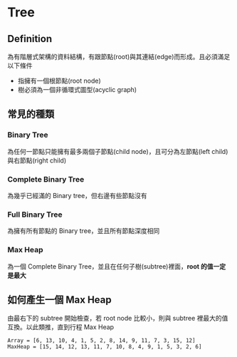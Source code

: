 Tree
===

## Definition
為有階層式架構的資料結構，有跟節點(root)與其連結(edge)而形成。且必須滿足以下條件
* 指擁有一個根節點(root node)
* 樹必須為一個非循環式圖型(acyclic graph)

## 常見的種類
### Binary Tree
為任何一節點只能擁有最多兩個子節點(child node)，且可分為左節點(left child) 與右節點(right child)

### Complete Binary Tree
為幾乎已經滿的 Binary tree，但右邊有些節點沒有

### Full Binary Tree
為擁有所有節點的 Binary tree，並且所有節點深度相同

### Max Heap
為一個 Complete Binary Tree，並且在任何子樹(subtree)裡面，**root 的值一定是最大**

## 如何產生一個 Max Heap
由最右下的 subtree 開始檢查，若 root node 比較小，則與 subtree 裡最大的值互換。以此類推，直到行程 Max Heap

```
Array = [6, 13, 10, 4, 1, 5, 2, 8, 14, 9, 11, 7, 3, 15, 12]
MaxHeap = [15, 14, 12, 13, 11, 7, 10, 8, 4, 9, 1, 5, 3, 2, 6]
```
